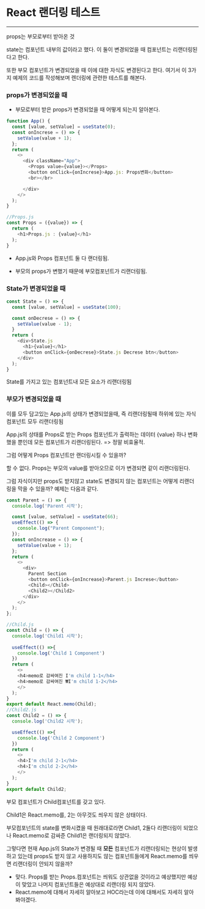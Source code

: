 # React 랜더링 테스트

---



props는 부모로부터 받아온 것

state는 컴포넌트 내부의 값이라고 했다. 이 둘이 변경되었을 때 컴포넌트는 리랜더링된다고 한다.

또한 부모 컴포넌트가 변경되었을 때 이에 대한 자식도 변경된다고 한다. 여기서 이 3가지 예제의 코드를 작성해보며 렌더링에 관련한 테스트를 해본다.





### props가 변경되었을 때

- 부모로부터 받은 props가 변경되었을 때 어떻게 되는지 알아본다.

```js
function App() {
  const [value, setValue] = useState(0);
  const onIncrese = () => {
    setValue(value + 1);
  };
  return (
    <>
      <div className="App">
        <Props value={value}></Props>
        <button onClick={onIncrese}>App.js: Props변화</button>
        <br></br>

      </div>
    </>
  );
}

//Props.js
const Props = ({value}) => {
  return (
    <h1>Props.js : {value}</h1>
  );
}

```

- App.js와 Props 컴포넌트 둘 다 랜더링됨.

- 부모의 props가 변했기 때문에 부모컴포넌트가 리랜더링됨.



### State가 변경되었을 때

```js
const State = () => {
  const [value, setValue] = useState(100);

  const onDecrese = () => {
    setValue(value - 1);
  }
  return (
    <div>State.js
      <h1>{value}</h1>
      <button onClick={onDecrese}>State.js Decrese btn</button>
    </div>    
  );
}
```

State를 가지고 있는 컴포넌트내 모든 요소가 리랜더링됨





### 부모가 변경되었을 때

이를 모두 담고있는 App.js의 상태가 변경되었을때, 즉 리랜더링될때 하위에 있는 자식컴포넌트 모두 리랜더링됨

App.js의 상태를 Props로 받는 Props 컴포넌트가 출력하는 데이터 {value} 하나 변화했을 뿐인데 모든 컴포넌트가 리랜더링된다. => 정말 비효율적.

그럼 어떻게 Props 컴포넌트만 랜더링시킬 수 있을까?

할 수 없다. Props는 부모의 value를 받아오므로 이가 변경되면 같이 리랜더링된다.



그럼 자식이지만 props도 받지않고 state도 변경되지 않는 컴포넌트는 어떻게 리랜더링을 막을 수 있을까? 예제는 다음과 같다.



```js
const Parent = () => {
  console.log('Parent 시작');

  const [value, setValue] = useState(66);
  useEffect(() => {
    console.log("Parent Component");
  });
  const onIncrease = () => {
    setValue(value + 1);
  };
  return (
    <>
      <div>
        Parent Section
        <button onClick={onIncrease}>Parent.js Increse</button>
        <Child></Child>
        <Child2></Child2>
      </div>
    </>
  );
};

//Child.js
const Child = () => {
  console.log('Child1 시작');
  
  useEffect(() =>{
    console.log('Child 1 Component')
  })
  return (
    <>
    <h4>memo로 감싸여진 I'm child 1-1</h4>    
    <h4>memo로 감싸여진 ₩I'm child 1-2</h4>    
    </>
  );
}
export default React.memo(Child);
//Child2.js
const Child2 = () => {
  console.log('Child2 시작');

  useEffect(() =>{
    console.log('Child 2 Component')
  })
  return (
    <>
    <h4>I'm child 2-1</h4>    
    <h4>I'm child 2-2</h4>    
    </>
  );
}
export default Child2;
```

부모 컴포넌트가 Child컴포넌트를 갖고 있다.

Child1은 React.memo를, 2는 아무것도 씌우지 않은 상태이다.

부모컴포넌트의 state를 변화시켰을 때 원래대로라면 Child1, 2둘다 리랜더링이 되었으나 React.memo로 감싸준 Child1은 랜더링되지 않았다.





그렇다면 현재 App.js의 State가 변경될 때 **모든** 컴포넌트가 리랜더링되는 현상이 발생하고 있는데 props도 받지 않고 사용하지도 않는 컴포넌트들에게 React.memo를 씌우면 리랜더링이 안되지 않을까?

- 맞다. Props를 받는 Props.컴포넌트는 씌워도 상관없을 것이라고 예상했지만 예상이 맞았고 나머지 컴포넌트들은 예상대로 리랜더링 되지 않았다.
- React.memo에 대해서 자세히 알아보고 HOC라는데 이에 대해서도 자세히 알아봐야겠다.

